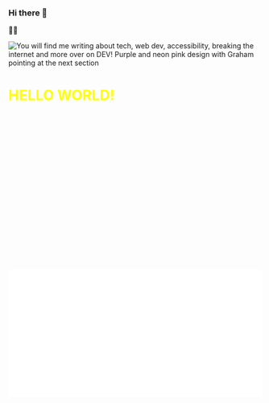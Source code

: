 ### Hi there 👋
🏴‍☠️

<picture>
  <source media="(min-width: 769px) and (prefers-color-scheme: light)" srcset="readme/light-tl@2x-100.jpg">

  <source media="(max-width: 768px) and (prefers-color-scheme: light)" srcset="readme/light-tlm@2x-100.jpg">

  <source media="(max-width: 768px) and (prefers-color-scheme: dark)" srcset="readme/dark-tlm@2x-100.jpg">

  <img src="readme/dark-tl@2x-100.jpg" alt="You will find me writing about tech, web dev, accessibility, breaking the internet and more over on DEV! Purple and neon pink design with Graham pointing at the next section" width="50%" title="My writing on DEV">
</picture>


<svg fill="none" viewBox="0 0 400 400" width="400" height="400" xmlns="http://www.w3.org/2000/svg">
    <foreignObject width="100%" height="100%">
        <div xmlns="http://www.w3.org/1999/xhtml">
            <style>h1 {color: red;animation: mymove 2s infinite;}@keyframes mymove {from {color: red;}to {color: yellow;}}</style>
            <h1 style="color:red">HELLO WORLD!</h1>
        </div>
    </foreignObject>
</svg>


<img src="./header.svg" alt="" /> 


